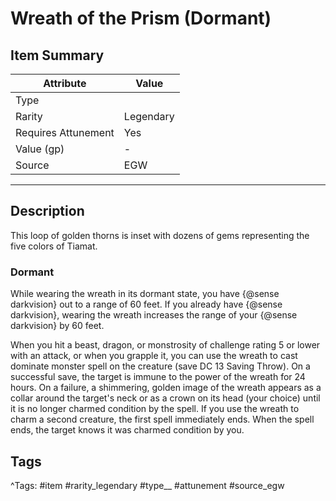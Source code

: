 # Wreath of the Prism (Dormant)

## Item Summary

| Attribute            | Value                        |
|----------------------|------------------------------|
| Type                 |   |
| Rarity               | Legendary             |
| Requires Attunement  | Yes                |
| Value (gp)           | -    |
| Source               | EGW |

---

## Description

This loop of golden thorns is inset with dozens of gems representing the five colors of Tiamat.

### Dormant

While wearing the wreath in its dormant state, you have {@sense darkvision} out to a range of 60 feet. If you already have {@sense darkvision}, wearing the wreath increases the range of your {@sense darkvision} by 60 feet.

When you hit a beast, dragon, or monstrosity of challenge rating 5 or lower with an attack, or when you grapple it, you can use the wreath to cast dominate monster spell on the creature (save DC 13 Saving Throw). On a successful save, the target is immune to the power of the wreath for 24 hours. On a failure, a shimmering, golden image of the wreath appears as a collar around the target's neck or as a crown on its head (your choice) until it is no longer charmed condition by the spell. If you use the wreath to charm a second creature, the first spell immediately ends. When the spell ends, the target knows it was charmed condition by you.

## Tags

^Tags: #item #rarity_legendary #type__ #attunement #source_egw
